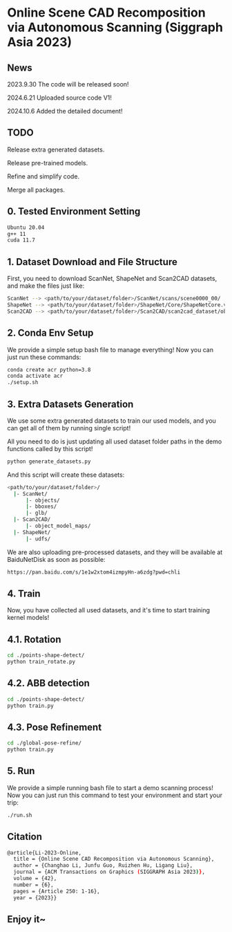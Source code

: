 # Online Scene CAD Recomposition via Autonomous Scanning (Siggraph Asia 2023)

## News

2023.9.30 The code will be released soon!

2024.6.21 Uploaded source code V1!

2024.10.6 Added the detailed document!

## TODO

Release extra generated datasets.

Release pre-trained models.

Refine and simplify code.

Merge all packages.

## 0. Tested Environment Setting

```bash
Ubuntu 20.04
g++ 11
cuda 11.7
```

## 1. Dataset Download and File Structure

First, you need to download ScanNet, ShapeNet and Scan2CAD datasets, and make the files just like:

```bash
ScanNet --> <path/to/your/dataset/folder>/ScanNet/scans/scene0000_00/
ShapeNet --> <path/to/your/dataset/folder>/ShapeNet/Core/ShapeNetCore.v2/
Scan2CAD --> <path/to/your/dataset/folder>/Scan2CAD/scan2cad_dataset/object_position_dataset/
```

## 2. Conda Env Setup

We provide a simple setup bash file to manage everything! Now you can just run these commands:

```bash
conda create acr python=3.8
conda activate acr
./setup.sh
```

## 3. Extra Datasets Generation

We use some extra generated datasets to train our used models, and you can get all of them by running single script!

All you need to do is just updating all used dataset folder paths in the demo functions called by this script!

```bash
python generate_datasets.py
```

And this script will create these datasets:

```bash
<path/to/your/dataset/folder>/
  |- ScanNet/
      |- objects/
      |- bboxes/
      |- glb/
  |- Scan2CAD/
      |- object_model_maps/
  |- ShapeNet/
      |- udfs/
```

We are also uploading pre-processed datasets, and they will be available at BaiduNetDisk as soon as possible:

```bash
https://pan.baidu.com/s/1e1w2xtom4izmpyHn-a6zdg?pwd=chli
```

## 4. Train

Now, you have collected all used datasets, and it's time to start training kernel models!

## 4.1. Rotation

```bash
cd ./points-shape-detect/
python train_rotate.py
```

## 4.2. ABB detection

```bash
cd ./points-shape-detect/
python train.py
```

## 4.3. Pose Refinement

```bash
cd ./global-pose-refine/
python train.py
```

## 5. Run

We provide a simple running bash file to start a demo scanning process! Now you can just run this command to test your environment and start your trip:

```bash
./run.sh
```

## Citation

```bash
@article{Li-2023-Online,
  title = {Online Scene CAD Recomposition via Autonomous Scanning},
  author = {Changhao Li, Junfu Guo, Ruizhen Hu, Ligang Liu},
  journal = {ACM Transactions on Graphics (SIGGRAPH Asia 2023)},
  volume = {42},
  number = {6},
  pages = {Article 250: 1-16},
  year = {2023}}
```

## Enjoy it~
